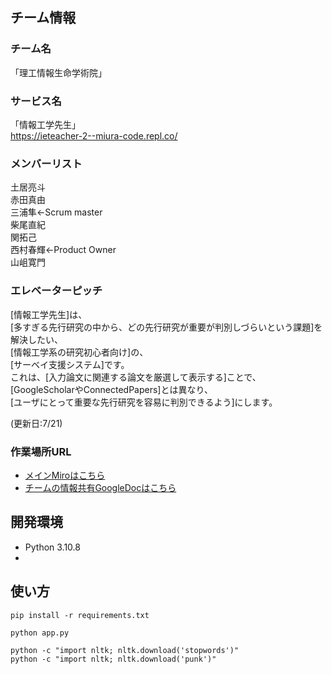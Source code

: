 ## チーム情報
### チーム名
「理工情報生命学術院」  
### サービス名
「情報工学先生」  
https://ieteacher-2--miura-code.repl.co/  
### メンバーリスト  
土居亮斗  
赤田真由  
三浦隼←Scrum master  
柴尾直紀  
関拓己  
西村春輝←Product Owner  
山岨寛門  

### エレベーターピッチ
[情報工学先生]は、  
[多すぎる先行研究の中から、どの先行研究が重要が判別しづらいという課題]を解決したい、  
[情報工学系の研究初心者向け]の、  
[サーベイ支援システム]です。  
これは、[入力論文に関連する論文を厳選して表示する]ことで、  
[GoogleScholarやConnectedPapers]とは異なり、  
[ユーザにとって重要な先行研究を容易に判別できるよう]にします。  

(更新日:7/21)
### 作業場所URL
- [メインMiroはこちら](https://miro.com/app/board/uXjVM4W_zM4=/)
- [チームの情報共有GoogleDocはこちら](https://drive.google.com/drive/folders/12qwP0sQS7g64rPYkWEqf_Gr8yu3Gmzsc?usp=sharing)

## 開発環境
- Python 3.10.8
-  

## 使い方
```
pip install -r requirements.txt
```
```
python app.py
```

```
python -c "import nltk; nltk.download('stopwords')"
python -c "import nltk; nltk.download('punk')"
```

